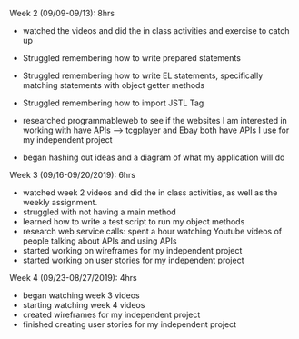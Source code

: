 Week 2 (09/09-09/13): 8hrs

- watched the videos and did the in class activities and exercise to catch up
- Struggled remembering how to write prepared statements
- Struggled remembering how to write EL statements, specifically matching statements with object getter methods
- Struggled remembering how to import JSTL Tag
- researched programmableweb to see if the websites I am interested in working with have APIs
--> tcgplayer and Ebay both have APIs I use for my independent project

- began hashing out ideas and a diagram of what my application will do

Week 3 (09/16-09/20/2019): 6hrs

- watched week 2 videos and did the in class activities, as well as the weekly assignment.
- struggled with not having a main method
- learned how to write a test script to run my object methods
- research web service calls: spent a hour watching Youtube videos of people talking about APIs and using APIs
- started working on wireframes for my independent project
- started working on user stories for my independent project

Week 4 (09/23-08/27/2019): 4hrs

- began watching week 3 videos
- starting watching week 4 videos 
- created wireframes for my independent project
- finished creating user stories for my independent project
